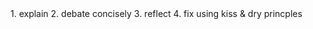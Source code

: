 <DebugError>
   1. explain
   2. debate concisely
   3. reflect
   4. fix using kiss & dry princples
</DebugError>